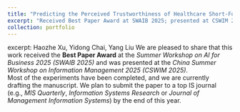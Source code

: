 ```yaml
---
title: "Predicting the Perceived Trustworthiness of Healthcare Short-Form Videos: A Deep Neural Point Process–enhanced Multimodal Learning Approach"
excerpt: "Received Best Paper Award at SWAIB 2025; presented at CSWIM 2025. Manuscript in progress."
collection: portfolio
---
```


excerpt: 
Haozhe Xu, Yidong Chai, Yang Liu
We are pleased to share that this work received the **Best Paper Award** at the *Summer Workshop on AI for Business 2025 (SWAIB 2025)* and was presented at the *China Summer Workshop on Information Management 2025 (CSWIM 2025)*.  
Most of the experiments have been completed, and we are currently drafting the manuscript. We plan to submit the paper to a top IS journal (e.g., *MIS Quarterly*,  *Information Systems Research* or *Journal of Management Information Systems*) by the end of this year.
